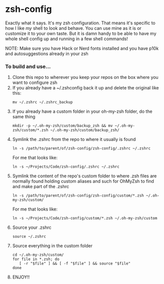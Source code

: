 # zsh-config

Exactly what it says. It's my zsh configuration. That means it's specific to how I like *my* shell to look and behave. 
You can use mine as it is or customize it to your own taste. But it is damn handy to be able to have my whole shell 
config up and running in a few shell commands!

NOTE: Make sure you have Hack or Nerd fonts installed and you have p10k and autosuggestions already in your zsh 

### To build and use...

1. Clone this repo to wherever you keep your repos on the box where you want to configure zsh
2. If you already have a ~/.zshconfig back it up and delete the original like this:
   ```
   mv ~/.zshrc ~/.zshrc_backup
   ```
3. If you already have a custom folder in your oh-my-zsh folder, do the same thing
   ```
   mkdir -p ~/.oh-my-zsh/custom/backup_zsh && mv ~/.oh-my-zsh/custom/*.zsh ~/.oh-my-zsh/custom/backup_zsh/
   ```
4. Symlink the .zshrc from the repo to where it usually is found
   ```
   ln -s /path/to/parent/of/zsh-config/zsh-config/.zshrc ~/.zshrc
   ```
   For me that looks like:
   ```
   ln -s ~/Projects/Code/zsh-config/.zshrc ~/.zshrc
   ```
5. Symlink the content of the repo's custom folder to where .zsh files are normally found holding custom aliases and such for OhMyZsh to find and make part of the .zshrc
   ```
   ln -s /path/to/parent/of/zsh-config/zsh-config/custom/*.zsh ~/.oh-my-zsh/custom/
   ```
   For me that looks like:
   ```
   ln -s ~/Projects/Code/zsh-config/custom/*.zsh ~/.oh-my-zsh/custom
   ```
6. Source your .zshrc
   ```
   source ~/.zshrc
   ```
7. Source everything in the custom folder
   ```
   cd ~/.oh-my-zsh/custom/ 
   for file in *.zsh; do
      [ -r "$file" ] && [ -f "$file" ] && source "$file"
   done
   ```
9. ENJOY!!
